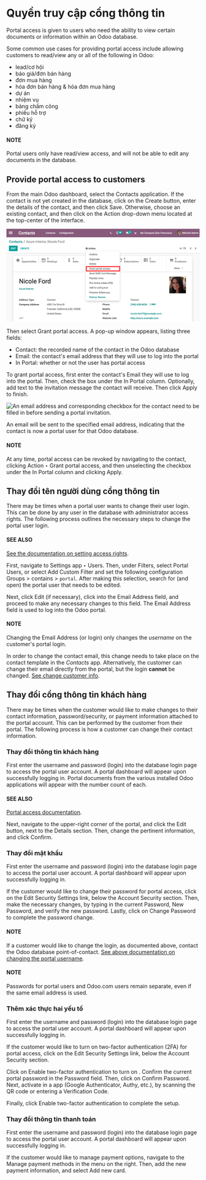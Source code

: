 # Quyền truy cập cổng thông tin

<a id="portal-main"></a>

Portal access is given to users who need the ability to view certain documents or information within
an Odoo database.

Some common use cases for providing portal access include allowing customers to read/view any or all
of the following in Odoo:

- lead/cơ hội
- báo giá/đơn bán hàng
- đơn mua hàng
- hóa đơn bán hàng & hóa đơn mua hàng
- dự án
- nhiệm vụ
- bảng chấm công
- phiếu hỗ trợ
- chữ ký
- đăng ký

#### NOTE
Portal users only have read/view access, and will not be able to edit any documents in the
database.

## Provide portal access to customers

From the main Odoo dashboard, select the Contacts application. If the contact is not yet
created in the database, click on the Create button, enter the details of the contact,
and then click Save. Otherwise, choose an existing contact, and then click on the
Action drop-down menu located at the top-center of the interface.

![Use the Contacts application to give portal access to users.](../../../.gitbook/assets/grant-portal-access.png)

Then select Grant portal access. A pop-up window appears, listing three fields:

- Contact: the recorded name of the contact in the Odoo database
- Email: the contact's email address that they will use to log into the portal
- In Portal: whether or not the user has portal access

To grant portal access, first enter the contact's Email they will use to log into the
portal. Then, check the box under the In Portal column. Optionally, add text to the
invitation message the contact will receive. Then click Apply to finish.

![An email address and corresponding checkbox for the contact need to be filled in before
sending a portal invitation.](../../../.gitbook/assets/add-contact-to-portal.png)

An email will be sent to the specified email address, indicating that the contact is now a portal
user for that Odoo database.

#### NOTE
At any time, portal access can be revoked by navigating to the contact, clicking
Action ‣ Grant portal access, and then unselecting the checkbox under the
In Portal column and clicking Apply.

<a id="portal-login"></a>

## Thay đổi tên người dùng cổng thông tin

There may be times when a portal user wants to change their user login. This can be done by any user
in the database with administrator access rights. The following process outlines the necessary steps
to change the portal user login.

#### SEE ALSO
[See the documentation on setting access rights](access_rights.md).

First, navigate to Settings app ‣ Users. Then, under Filters, select
Portal Users, or select Add Custom Filter and set the following
configuration Groups > contains > `portal`. After making this selection,
search for (and open) the portal user that needs to be edited.

Next, click Edit (if necessary), click into the Email Address field, and
proceed to make any necessary changes to this field. The Email Address field is used to
log into the Odoo portal.

#### NOTE
Changing the Email Address (or login) only changes the *username* on the customer's
portal login.

In order to change the contact email, this change needs to take place on the contact template in
the *Contacts* app. Alternatively, the customer can change their email directly from the portal,
but the login **cannot** be changed. [See change customer info](#portal-custinfo).

## Thay đổi cổng thông tin khách hàng

There may be times when the customer would like to make changes to their contact information,
password/security, or payment information attached to the portal account. This can be performed by
the customer from their portal. The following process is how a customer can change their contact
information.

<a id="portal-custinfo"></a>

### Thay đổi thông tin khách hàng

First enter the username and password (login) into the database login page to access the portal user
account. A portal dashboard will appear upon successfully logging in. Portal documents from the
various installed Odoo applications will appear with the number count of each.

#### SEE ALSO
[Portal access documentation](#portal-main).

Next, navigate to the upper-right corner of the portal, and click the Edit button, next
to the Details section. Then, change the pertinent information, and click
Confirm.

### Thay đổi mật khẩu

First enter the username and password (login) into the database login page to access the portal user
account. A portal dashboard will appear upon successfully logging in.

If the customer would like to change their password for portal access, click on the Edit
Security Settings link, below the Account Security section. Then, make the necessary
changes, by typing in the current Password, New Password, and verify the new
password. Lastly, click on Change Password to complete the password change.

#### NOTE
If a customer would like to change the login, as documented above, contact the Odoo database
point-of-contact. [See above documentation on changing the portal username](#portal-login).

#### NOTE
Passwords for portal users and Odoo.com users remain separate, even if the same email address is
used.

### Thêm xác thực hai yếu tố

First enter the username and password (login) into the database login page to access the portal user
account. A portal dashboard will appear upon successfully logging in.

If the customer would like to turn on two-factor authentication (2FA) for portal access, click on
the Edit Security Settings link, below the Account Security section.

Click on Enable two-factor authentication to turn on . Confirm the current portal password in the Password field. Then, click
on Confirm Password. Next, activate  in a
 app (Google Authenticator, Authy, etc.), by scanning the
QR code or entering a Verification Code.

Finally, click Enable two-factor authentication to complete the setup.

<a id="users-portal-payment-methods"></a>

### Thay đổi thông tin thanh toán

First enter the username and password (login) into the database login page to access the portal user
account. A portal dashboard will appear upon successfully logging in.

If the customer would like to manage payment options, navigate to the Manage payment
methods in the menu on the right. Then, add the new payment information, and select Add
new card.
